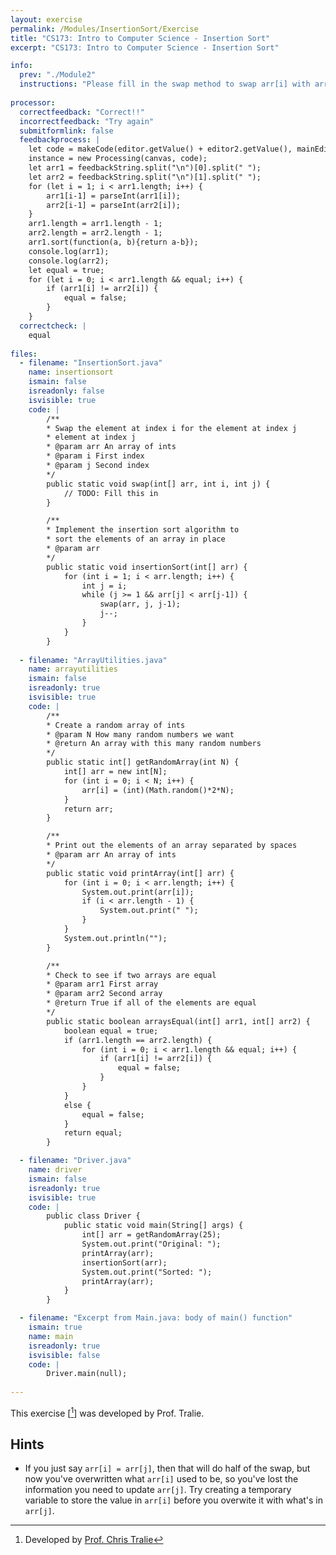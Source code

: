 ```yaml
---
layout: exercise
permalink: /Modules/InsertionSort/Exercise
title: "CS173: Intro to Computer Science - Insertion Sort"
excerpt: "CS173: Intro to Computer Science - Insertion Sort"

info:
  prev: "./Module2"
  instructions: "Please fill in the swap method to swap arr[i] with arr[j]. Below is some of the code we wrote in the video to setup random arrays, as well as skeleton code for insertion sort. The main method fills in a random array, prints that array, calls the insertionSort method, and then prints the result. Once this method works properly, your insertion sort code will properly sort the array. At this point, a survey will pop up. Please input your name, and also copy in the code that you wrote in the swap method"
  
processor:  
  correctfeedback: "Correct!!" 
  incorrectfeedback: "Try again"
  submitformlink: false
  feedbackprocess: | 
    let code = makeCode(editor.getValue() + editor2.getValue(), mainEditor.getValue());
    instance = new Processing(canvas, code);
    let arr1 = feedbackString.split("\n")[0].split(" ");
    let arr2 = feedbackString.split("\n")[1].split(" ");
    for (let i = 1; i < arr1.length; i++) {
        arr1[i-1] = parseInt(arr1[i]);
        arr2[i-1] = parseInt(arr2[i]);
    }
    arr1.length = arr1.length - 1;
    arr2.length = arr2.length - 1;
    arr1.sort(function(a, b){return a-b});
    console.log(arr1);
    console.log(arr2);
    let equal = true;
    for (let i = 0; i < arr1.length && equal; i++) {
        if (arr1[i] != arr2[i]) {
            equal = false;
        }
    }
  correctcheck: |
    equal
 
files:
  - filename: "InsertionSort.java"
    name: insertionsort
    ismain: false
    isreadonly: false
    isvisible: true
    code: |
        /**
        * Swap the element at index i for the element at index j
        * element at index j
        * @param arr An array of ints
        * @param i First index
        * @param j Second index
        */
        public static void swap(int[] arr, int i, int j) {
            // TODO: Fill this in
        }

        /**
        * Implement the insertion sort algorithm to
        * sort the elements of an array in place
        * @param arr 
        */
        public static void insertionSort(int[] arr) {
            for (int i = 1; i < arr.length; i++) {
                int j = i;
                while (j >= 1 && arr[j] < arr[j-1]) {
                    swap(arr, j, j-1);
                    j--;
                }
            }
        }
    
  - filename: "ArrayUtilities.java"
    name: arrayutilities
    ismain: false
    isreadonly: true
    isvisible: true
    code: |
        /**
        * Create a random array of ints
        * @param N How many random numbers we want
        * @return An array with this many random numbers
        */
        public static int[] getRandomArray(int N) {
            int[] arr = new int[N];
            for (int i = 0; i < N; i++) {
                arr[i] = (int)(Math.random()*2*N);
            }
            return arr;
        }

        /**
        * Print out the elements of an array separated by spaces
        * @param arr An array of ints
        */
        public static void printArray(int[] arr) {
            for (int i = 0; i < arr.length; i++) {
                System.out.print(arr[i]);
                if (i < arr.length - 1) {
                    System.out.print(" ");
                }
            }
            System.out.println("");
        }

        /**
        * Check to see if two arrays are equal
        * @param arr1 First array
        * @param arr2 Second array
        * @return True if all of the elements are equal
        */
        public static boolean arraysEqual(int[] arr1, int[] arr2) {
            boolean equal = true;
            if (arr1.length == arr2.length) {
                for (int i = 0; i < arr1.length && equal; i++) {
                    if (arr1[i] != arr2[i]) {
                        equal = false;
                    }
                }
            }
            else {
                equal = false;
            }
            return equal;
        }

  - filename: "Driver.java"
    name: driver
    ismain: false
    isreadonly: true
    isvisible: true
    code: | 
        public class Driver {
            public static void main(String[] args) {
                int[] arr = getRandomArray(25);
                System.out.print("Original: ");
                printArray(arr);
                insertionSort(arr);
                System.out.print("Sorted: ");
                printArray(arr);
            }
        }    

  - filename: "Excerpt from Main.java: body of main() function"
    ismain: true
    name: main
    isreadonly: true
    isvisible: false
    code: |
        Driver.main(null);
        
---
```


This exercise \[[^1]\] was developed by Prof. Tralie.

## Hints

* If you just say `arr[i] = arr[j]`, then that will do half of the swap, but now you've overwritten what `arr[i]` used to be, so you've lost the information you need to update `arr[j]`. Try creating a temporary variable to store the value in `arr[i]` before you overwite it with what's in `arr[j]`.

[^1]: Developed by [Prof. Chris Tralie](https://www.ursinus.edu/live/profiles/4502-christopher-j-tralie)